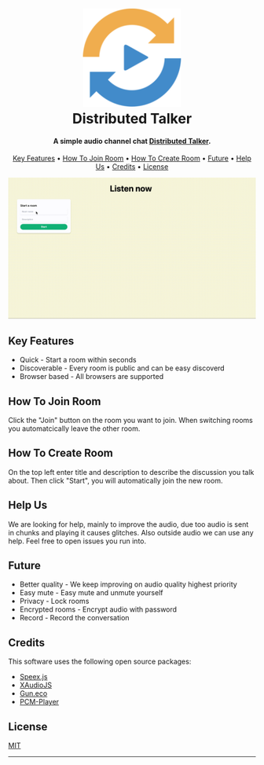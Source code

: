 
<h1 align="center">
  <br>
  <a href="https://qvdev.github.io/distributed-talker/"><img src="/fav/android-chrome-192x192.png" alt="Distributed Talker" width="200"></a>
  <br>
  Distributed Talker
  <br>
</h1>

<h4 align="center">A simple audio channel chat <a href="https://qvdev.github.io/distributed-talker/" target="_blank">Distributed Talker</a>.</h4>

<p align="center">
  <a href="#key-features">Key Features</a> •
  <a href="#how-to-join-room">How To Join Room</a> •
  <a href="#how-to-create-room">How To Create Room</a> •
  <a href="#future">Future</a> •
  <a href="#help-us">Help Us</a> •
  <a href="#credits">Credits</a> •
  <a href="#license">License</a>
</p>

![screenshot](/intro.gif)

## Key Features

* Quick - Start a room within seconds
* Discoverable - Every room is public and can be easy discoverd
* Browser based - All browsers are supported

## How To Join Room

Click the "Join" button on the room you want to join. When switching rooms you automatcically leave the other room.

## How To Create Room

On the top left enter title and description to describe the discussion you talk about. Then click "Start", you will automatically join the new room.

## Help Us

We are looking for help, mainly to improve the audio, due too audio is sent in chunks and playing it causes glitches. Also outside audio we can use any help.
Feel free to open issues you run into.

## Future

* Better quality - We keep improving on audio quality highest priority
* Easy mute - Easy mute and unmute yourself
* Privacy - Lock rooms
* Encrypted rooms - Encrypt audio with password
* Record - Record the conversation

## Credits

This software uses the following open source packages:

- [Speex.js](https://github.com/jpemartins/speex.js)
- [XAudioJS](https://github.com/taisel/XAudioJS)
- [Gun.eco](http://gun.eco/)
- [PCM-Player](https://github.com/samirkumardas/pcm-player)

## License

[MIT](/LICENSE)

---
